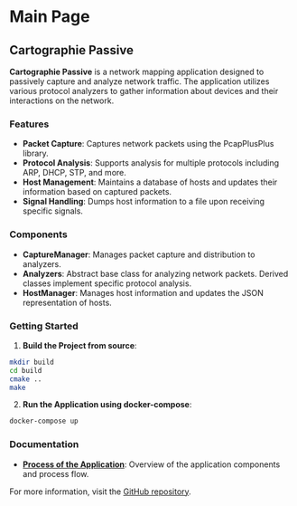 # Main Page

## Cartographie Passive

**Cartographie Passive** is a network mapping application designed to passively capture and analyze network traffic. The application utilizes various protocol analyzers to gather information about devices and their interactions on the network.

### Features

- **Packet Capture**: Captures network packets using the PcapPlusPlus library.
- **Protocol Analysis**: Supports analysis for multiple protocols including ARP, DHCP, STP, and more.
- **Host Management**: Maintains a database of hosts and updates their information based on captured packets.
- **Signal Handling**: Dumps host information to a file upon receiving specific signals.

### Components

- **CaptureManager**: Manages packet capture and distribution to analyzers.
- **Analyzers**: Abstract base class for analyzing network packets. Derived classes implement specific protocol analysis.
- **HostManager**: Manages host information and updates the JSON representation of hosts.

### Getting Started

1. **Build the Project from source**:
  ```sh
  mkdir build
  cd build
  cmake ..
  make
  ```

2. **Run the Application using docker-compose**:
  ```sh
  docker-compose up
  ```

### Documentation

- **[Process of the Application](docs/process.md)**: Overview of the application components and process flow.

For more information, visit the [GitHub repository](https://github.com/an0n1mity/cartographie-passive).
